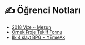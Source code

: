 # ✍ Öğrenci Notları

<!--Index-->

- [2018 Vize ~ Mezun](./2018%20Vize%20~%20Mezun.pdf)
- [Örnek Proje Teklif Formu](./%C3%96rnek%20Proje%20Teklif%20Formu.pdf)
- [İlk 4 slayt BPG ~ YEmreAk](./%C4%B0lk%204%20slayt%20BPG%20~%20YEmreAk.pdf)

<!--Index-->
